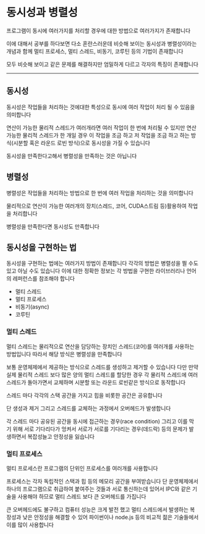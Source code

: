 # 동시성과 병렬성

프로그램이 동시에 여러가지를 처리할 경우에 대한 방법으로 여러가지가 존재합니다

이에 대해서 공부를 하다보면 다소 혼란스러운데 비슷해 보이는 동시성과 병렬성이라는 개념과 함께 멀티 프로세스, 멀티 스레드, 비동기, 코루틴 등의 기법이 존재합니다

모두 비슷해 보이고 같은 문제를 해결하지만 엄밀하게 다르고 각자의 특징이 존재합니다

---



## 동시성

동시성은 작업들을 처리하는 것에대한 특성으로 동시에 여러 작업이 처리 될 수 있음을 의미합니다

연산이 가능한 물리적 스레드가 여러개라면 여러 작업이 한 번에 처리될 수 있지만 연산 가능한 물리적 스레드가 한 개일 경우 이 작업을 조금 하고 저 작업을 조금 하고 하는 방식(시분할 혹은 라운드 로빈 방식)으로 동시성을 가질 수 있습니다

동시성을 만족한다고해서 병렬성을 만족하는 것은 아닙니다

## 병렬성

병렬성은 작업들을 처리하는 방법으로 한 번에 여러 작업을 처리하는 것을 의미합니다

물리적으로 연산이 가능한 여러개의 장치(스레드, 코어,  CUDA스트림 등)활용하여 작업을 처리합니다

병렬성을 만족한다면 동시성도 만족합니다



## 동시성을 구현하는 법

동시성을 구현하는 법에는 여러가지 방법이 존재합니다
각각의 방법은 병렬성을 띌 수도 있고 아닐 수도 있습니다
이에 대한 정확한 정보는 각 방법을 구현한 라이브러리나 언어의 레퍼런스를 참조해야 합니다

- 멀티 스레드
- 멀티 프로세스
- 비동기(async)
- 코루틴
  

### 멀티 스레드

멀티 스레드는 물리적으로 연산을 담당하는 장치인 스레드(코어)를 여러개를 사용하는 방법입니다 따라서 해당 방식은 병렬성을 만족합니다

보통 운영체제에서 제공하는 방식으로 스레드를 생성하고 제거할 수 있습니다
다만 만약 실제 물리적 스레드 보다 많은 양의 멀티 스레드를 할당한 경우 각 물리적 스레드에 여러 스레드가 돌아가면서 교체하며 시분할 또는 라운드 로빈같은 방식으로 동작합니다

스레드 마다 각각의 스택 공간을 가지고 힙을 비롯한 공간은 공유합니다

단 생성과 제거 그리고 스레드를 교체하는 과정에서 오버헤드가 발생합니다

각 스레드 마다 공유된 공간을 동시에 접근하는 경우(race condition) 그리고 이를 막기 위해 서로 기다리다가 엉켜서 서로가 서로를 기다리는 경우(데드락) 등의 문제가 발생하면서 복잡성늘고 안정성을 잃습니다



### 멀티 프로세스

멀티 프로세스란 프로그램의 단위인 프로세스를 여러개를 사용합니다

프로세스는 각자 독립적인 스택과 힙 등의 메모리 공간을 부여받습니다
단 운영체제에서 하나의 프로그램으로 취급하여 붙여주는 것들과 서로 통신하는데 있어서 IPC와 같은 기술을 사용해야 하므로 멀티 스레드 보다 큰 오버헤드를 가집니다 

큰 오버헤드에도 불구하고 컴퓨터 성능은 크게 발전 했고 멀티 스레드에서 발생하는 복장성과 낮은 안정성을 해결할 수 있어 파이썬이나 node.js 등의 비교적 젊은 기술들에서 이를 많이 사용합니다